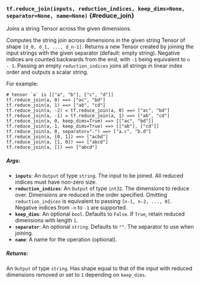 ### `tf.reduce_join(inputs, reduction_indices, keep_dims=None, separator=None, name=None)` {#reduce_join}

Joins a string Tensor across the given dimensions.

Computes the string join across dimensions in the given string Tensor of shape
`[d_0, d_1, ..., d_n-1]`.  Returns a new Tensor created by joining the input
strings with the given separator (default: empty string).  Negative indices are
counted backwards from the end, with `-1` being equivalent to `n - 1`.  Passing
an empty `reduction_indices` joins all strings in linear index order and outputs
a scalar string.


For example:

```
# tensor `a` is [["a", "b"], ["c", "d"]]
tf.reduce_join(a, 0) ==> ["ac", "bd"]
tf.reduce_join(a, 1) ==> ["ab", "cd"]
tf.reduce_join(a, -2) = tf.reduce_join(a, 0) ==> ["ac", "bd"]
tf.reduce_join(a, -1) = tf.reduce_join(a, 1) ==> ["ab", "cd"]
tf.reduce_join(a, 0, keep_dims=True) ==> [["ac", "bd"]]
tf.reduce_join(a, 1, keep_dims=True) ==> [["ab"], ["cd"]]
tf.reduce_join(a, 0, separator=".") ==> ["a.c", "b.d"]
tf.reduce_join(a, [0, 1]) ==> ["acbd"]
tf.reduce_join(a, [1, 0]) ==> ["abcd"]
tf.reduce_join(a, []) ==> ["abcd"]
```

##### Args:


*  <b>`inputs`</b>: An `Output` of type `string`.
    The input to be joined.  All reduced indices must have non-zero size.
*  <b>`reduction_indices`</b>: An `Output` of type `int32`.
    The dimensions to reduce over.  Dimensions are reduced in the
    order specified.  Omitting `reduction_indices` is equivalent to passing
    `[n-1, n-2, ..., 0]`.  Negative indices from `-n` to `-1` are supported.
*  <b>`keep_dims`</b>: An optional `bool`. Defaults to `False`.
    If `True`, retain reduced dimensions with length `1`.
*  <b>`separator`</b>: An optional `string`. Defaults to `""`.
    The separator to use when joining.
*  <b>`name`</b>: A name for the operation (optional).

##### Returns:

  An `Output` of type `string`.
  Has shape equal to that of the input with reduced dimensions removed or
  set to `1` depending on `keep_dims`.

